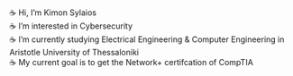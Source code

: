 ☕️ Hi, I’m Kimon Sylaios  
☕️ I’m interested in Cybersecurity  
☕️ I’m currently studying Electrical Engineering & Computer Engineering in Aristotle University of Thessaloniki  
☕️ My current goal is to get the Network+ certifcation of CompTIA  
